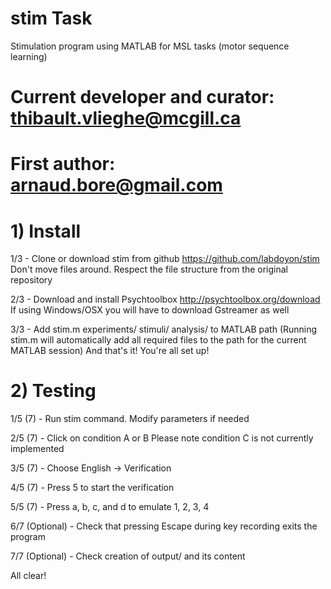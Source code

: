 # stim Task
Stimulation program using MATLAB for MSL tasks (motor sequence learning)

# Current developer and curator: thibault.vlieghe@mcgill.ca
# First author: arnaud.bore@gmail.com

# 1) Install

1/3 - Clone or download stim from github
https://github.com/labdoyon/stim
Don't move files around. Respect the file structure from the original repository

2/3 - Download and install Psychtoolbox
http://psychtoolbox.org/download
If using Windows/OSX you will have to download Gstreamer as well

3/3 - Add stim.m experiments/ stimuli/ analysis/ to MATLAB path
(Running stim.m will automatically add all required files to the path
for the current MATLAB session)
And that's it! You're all set up!

# 2) Testing

1/5 (7) - Run stim command. Modify parameters if needed

2/5 (7) - Click on condition A or B
Please note condition C is not currently implemented

3/5 (7) - Choose English -> Verification

4/5 (7) - Press 5 to start the verification

5/5 (7) - Press a, b, c, and d to emulate 1, 2, 3, 4

6/7 (Optional) - Check that pressing Escape during key recording exits the program

7/7 (Optional) - Check creation of output/ and its content

All clear!